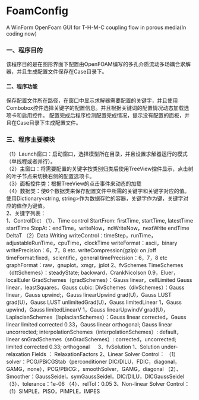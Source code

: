 # FoamConfig
A WinForm OpenFoam GUI for T-H-M-C coupling flow in porous media(In coding now)
### 一、程序目的
该程序目的是在图形界面下配置由OpenFOAM编写的多孔介质流动多场耦合求解器，并且生成配置文件保存在Case目录下。
#### 二、程序功能
保存配置文件所在路径，在窗口中显示求解器需要配置的关键字，并且使用Combobox控件选择关键字的配置信息。并且根据关键词的配置情况动态加载选项卡和启用控件。
配置完成后程序检测配置完成情况，提示没有配置的面板，并且在Case目录下生成配置文件。
### 三、程序主要模块
（1）Launch窗口：启动窗口，选择模型所在目录，并且设置求解器运行的模式（单线程或者并行）。  
（2）主窗口：将需要配置的关键字按类别归类后使用TreeView控件显示，点击树的叶子节点来切换右侧的配置选项卡。  
（3）面板控件类：根据TreeView的点击事件来动态的加载  
（4）数据类：使6个数据类来保存配置文件中所需的关键字和关键字对应的值。使用Dictionary<string, string>作为数据存贮的容器，关键字作为键，关键字对应的值作为键值。  
2、关键字列表：  
1、ControlDict
（1）、Time control
StartFrom: firstTime, startTime, latestTime
					startTime
StopAt：endTime，writeNow，noWriteNow，nextWrite
							endTime
DeltaT
（2）Data Writing
writeControl：timeStep，runTime，adjustableRunTime，cpuTime，clockTime
writeFormat：ascii，binary
writePrecision：6，7，8 etc.
writeCompression(gzip): on /off
timeFormat:fixed，scientific，general
timePrecision：6，7，8 etc
graphFormat：raw，gnuplot，xmgr，jplot
2、fvSchemes
TimeSchemes（dttSchemes）：steadyState; backward，CrankNicolson 0.9，Eluer，localEuler
GradSchemes（gradSchemes）：Gauss linear，cellLimited Gauss linear，leastSquares，Gauss cubic:
DivSchemes（divSchemes）：Gauss linear，Gauss upwind;，Gauss linearUpwind grad(U)，Gauss LUST grad(U)，Gauss LUST unlimitedGrad(U)，Gauss limitedLinear 1，Gauss upwind，Gauss limitedLinearV 1，Gauss linearUpwindV grad(U)，
LaplacianSchemes（laplacianSchemes）：Gauss linear corrected，Gauss linear limited corrected 0.33，Gauss linear orthogonal; Gauss linear uncorrected;
interpolationSchemes（interpolationSchemes）: default，linear
snGradSchemes（snGradSchemes）: corrected，uncorrected; limited corrected 0.33; orthogonal
 
3、fvSolution
1、Solution under-relaxation
Fields ：
RelaxationFactors
2、Linear Solver Control：
（1）solver：PCG/PBiCGStab（perconditioner DIC/DILU，FDIC，diagonal，GAMG，none），PCG/PBiCG:，smoothSolver，GAMG，diagonal
（2）、Smoother：GaussSeidel，symGaussSeidel，DIC/DILU，DICGaussSeidel
（3）、tolerance：1e-06
（4）、relTol：0.05
3、Non-linear Solver Control：
（1）SIMPLE，PISO，PIMPLE，IMPES
